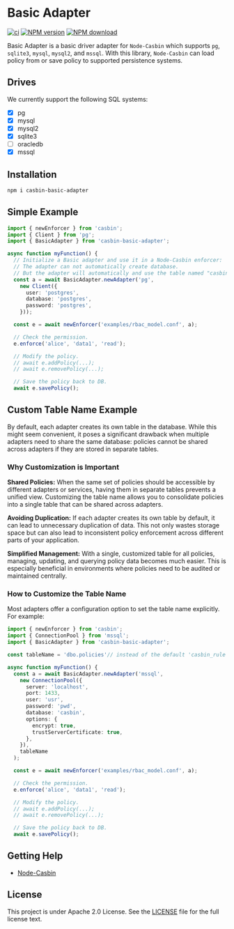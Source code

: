 # Basic Adapter

[![ci](https://github.com/node-casbin/basic-adapter/actions/workflows/ci.yml/badge.svg)](https://github.com/node-casbin/basic-adapter/actions/workflows/ci.yml)
[![NPM version][npm-image]][npm-url]
[![NPM download][download-image]][download-url]

[npm-image]: https://img.shields.io/npm/v/casbin-basic-adapter.svg
[npm-url]: https://npmjs.org/package/casbin-basic-adapter
[download-image]: https://img.shields.io/npm/dm/casbin-basic-adapter.svg
[download-url]: https://npmjs.org/package/casbin-basic-adapter

Basic Adapter is a basic driver adapter for `Node-Casbin` which supports `pg`, `sqlite3`, `mysql`, `mysql2`, and `mssql`. With this library, `Node-Casbin` can load policy from or save policy to supported persistence systems.

## Drives

We currently support the following SQL systems:

- [x] pg
- [x] mysql
- [x] mysql2
- [x] sqlite3
- [ ] oracledb
- [x] mssql

## Installation

```sh
npm i casbin-basic-adapter
```

## Simple Example

```ts
import { newEnforcer } from 'casbin';
import { Client } from 'pg';
import { BasicAdapter } from 'casbin-basic-adapter';

async function myFunction() {
  // Initialize a Basic adapter and use it in a Node-Casbin enforcer:
  // The adapter can not automatically create database.
  // But the adapter will automatically and use the table named "casbin_rule".
  const a = await BasicAdapter.newAdapter('pg',
    new Client({
      user: 'postgres',
      database: 'postgres',
      password: 'postgres',
    }));

  const e = await newEnforcer('examples/rbac_model.conf', a);

  // Check the permission.
  e.enforce('alice', 'data1', 'read');

  // Modify the policy.
  // await e.addPolicy(...);
  // await e.removePolicy(...);

  // Save the policy back to DB.
  await e.savePolicy();
```

## Custom Table Name Example

By default, each adapter creates its own table in the database. While this might seem convenient, it poses a significant drawback when multiple adapters need to share the same database: policies cannot be shared across adapters if they are stored in separate tables.

### Why Customization is Important

**Shared Policies:**
When the same set of policies should be accessible by different adapters or services, having them in separate tables prevents a unified view. Customizing the table name allows you to consolidate policies into a single table that can be shared across adapters.

**Avoiding Duplication:**
If each adapter creates its own table by default, it can lead to unnecessary duplication of data. This not only wastes storage space but can also lead to inconsistent policy enforcement across different parts of your application.

**Simplified Management:**
With a single, customized table for all policies, managing, updating, and querying policy data becomes much easier. This is especially beneficial in environments where policies need to be audited or maintained centrally.

### How to Customize the Table Name

Most adapters offer a configuration option to set the table name explicitly. For example:

```ts
import { newEnforcer } from 'casbin';
import { ConnectionPool } from 'mssql';
import { BasicAdapter } from 'casbin-basic-adapter';

const tableName = 'dbo.policies'// instead of the default 'casbin_rule'

async function myFunction() {
  const a = await BasicAdapter.newAdapter('mssql',
    new ConnectionPool({
      server: 'localhost',
      port: 1433,
      user: 'usr',
      password: 'pwd',
      database: 'casbin',
      options: {
        encrypt: true,
        trustServerCertificate: true,
      },
    }),
    tableName
  );

  const e = await newEnforcer('examples/rbac_model.conf', a);

  // Check the permission.
  e.enforce('alice', 'data1', 'read');

  // Modify the policy.
  // await e.addPolicy(...);
  // await e.removePolicy(...);

  // Save the policy back to DB.
  await e.savePolicy();
```

## Getting Help

- [Node-Casbin](https://github.com/casbin/node-casbin)

## License

This project is under Apache 2.0 License. See the [LICENSE](LICENSE) file for the full license text.

